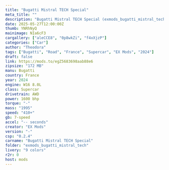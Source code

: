 ```yaml
---
title: "Bugatti Mistral TECH Special"
meta_title: ""
description: "Bugatti Mistral TECH Special (exmods_bugatti_mistral_tech) by EX Mods"
date: 2025-05-27T12:00:00Z
thumb: YNRhNyQ
mainimage: NIa6cF3
cargallery: ["aleCCE8", "0p8wkZi", "f4xXjzP"]
categories: ["Car"]
author: "Theodora"
tags: ["Bugatti", "Road", "France", "Supercar", "EX Mods", "2024"]
draft: false
link: https://mods.to/egZ5683698aab88e6
zipsize: "172 MB"
manu: Bugatti
country: France
year: 2024
engine: W16 8.0L
class: Supercar
drivetrain: AWD
power: 1600 bhp 
torque: "-"
mass: "1995"
speed: "410+"
gb: 7-speed
accel: "-- seconds"
creator: "EX Mods"
version: "-"
csp: "0.2.4"
carname: "Bugatti Mistral TECH Special"
folder: "exmods_bugatti_mistral_tech"
livery: "9 colors"
r2r: 0
host: mods
---
```

